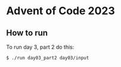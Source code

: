 # Advent of Code 2023

## How to run

To run day 3, part 2 do this:
```shell
$ ./run day03_part2 day03/input
```
